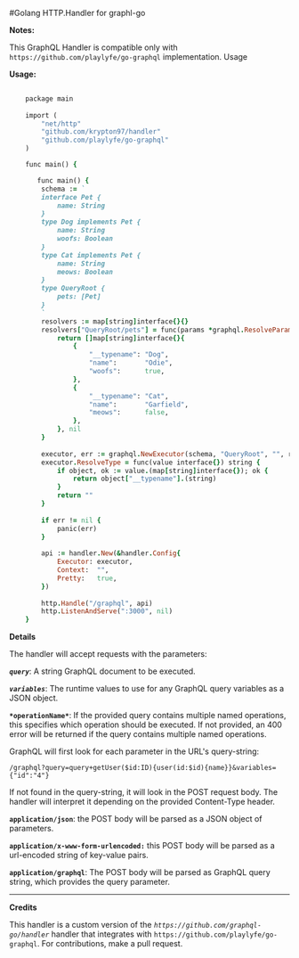 #Golang HTTP.Handler for graphl-go

**Notes:**

This GraphQL Handler is compatible only with `https://github.com/playlyfe/go-graphql` implementation. 
Usage

**Usage:**
``` ruby
	
	package main
	
	import (
	    "net/http"
	    "github.com/krypton97/handler"
	    "github.com/playlyfe/go-graphql"
	)

	func main() {

	   func main() {
		schema := `
	    interface Pet {
	        name: String
	    }
	    type Dog implements Pet {
	        name: String
	        woofs: Boolean
	    }
	    type Cat implements Pet {
	        name: String
	        meows: Boolean
	    }
	    type QueryRoot {
	        pets: [Pet]
	    }
	    `
		resolvers := map[string]interface{}{}
		resolvers["QueryRoot/pets"] = func(params *graphql.ResolveParams) (interface{}, error) {
			return []map[string]interface{}{
				{
					"__typename": "Dog",
					"name":       "Odie",
					"woofs":      true,
				},
				{
					"__typename": "Cat",
					"name":       "Garfield",
					"meows":      false,
				},
			}, nil
		}
	
		executor, err := graphql.NewExecutor(schema, "QueryRoot", "", resolvers)
		executor.ResolveType = func(value interface{}) string {
			if object, ok := value.(map[string]interface{}); ok {
				return object["__typename"].(string)
			}
			return ""
		}
	
		if err != nil {
			panic(err)
		}
	
		api := handler.New(&handler.Config{
			Executor: executor,
			Context:  "",
			Pretty:   true,
		})
	
		http.Handle("/graphql", api)
		http.ListenAndServe(":3000", nil)
	}
```
**Details**

The handler will accept requests with the parameters:

***`query`***:    A string GraphQL document to be executed.

***`variables`***: The runtime values to use for any GraphQL query variables as a JSON object.

**`*operationName*`**: If the provided query contains multiple named operations, this specifies which operation should be executed. If not provided, an 400 error will be returned if the query contains multiple named operations.

GraphQL will first look for each parameter in the URL's query-string:

`/graphql?query=query+getUser($id:ID){user(id:$id){name}}&variables={"id":"4"}`

If not found in the query-string, it will look in the POST request body. The handler will interpret it depending on the provided Content-Type header.

**`application/json`**: the POST body will be parsed as a JSON object of parameters.

**`application/x-www-form-urlencoded:`** this POST body will be parsed as a url-encoded string of key-value pairs.

**`application/graphql`**: The POST body will be parsed as GraphQL query string, which provides the query parameter.


-----------------------------------------------------------------

**Credits**

This handler is a custom version of the *`https://github.com/graphql-go/handler`* handler that integrates with `https://github.com/playlyfe/go-graphql`.  For contributions, make a pull request.
